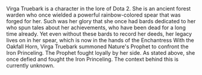 Virga Truebark is a character in the lore of Dota 2.
She is an ancient forest warden who once wielded a powerful rainbow-colored spear that was forged for her. Such was her glory that she once had bards dedicated to her who spun tales about her achievements, who have been dead for a long time already. Yet even without these bards to record her deeds, her legacy lives on in her spear, which is now in the hands of the  Enchantress
With the Oakfall Horn, Virga Truebark summoned  Nature's Prophet to confront the Iron Princeling. The Prophet fought loyally by her side.
As stated above, she once defied and fought the Iron Princeling. The context behind this is currently unknown.
